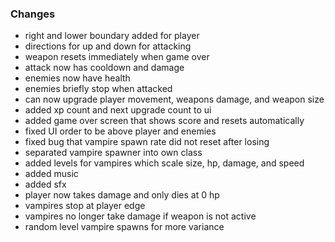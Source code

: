 ### Changes

 - right and lower boundary added for player
 - directions for up and down for attacking
 - weapon resets immediately when game over
 - attack now has cooldown and damage
 - enemies now have health
 - enemies briefly stop when attacked
 - can now upgrade player movement, weapons damage, and weapon size
 - added xp count and next upgrade count to ui
 - added game over screen that shows score and resets automatically
 - fixed UI order to be above player and enemies
 - fixed bug that vampire spawn rate did not reset after losing
 - separated vampire spawner into own class
 - added levels for vampires which scale size, hp, damage, and speed
 - added music
 - added sfx
 - player now takes damage and only dies at 0 hp
 - vampires stop at player edge
 - vampires no longer take damage if weapon is not active
 - random level vampire spawns for more variance